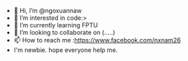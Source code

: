 - 👋 Hi, I’m @ngoxuannaw
- 👀 I’m interested in code:>
- 🌱 I’m currently learning FPTU
- 💞️ I’m looking to collaborate on (.....)
- 📫 How to reach me :https://www.facebook.com/nxnam26
- I'm newbie. hope everyone help me.

<!---
ngoxuannaw/ngoxuannaw is a ✨ special ✨ repository because its `README.md` (this file) appears on your GitHub profile.
You can click the Preview link to take a look at your changes.
--->

